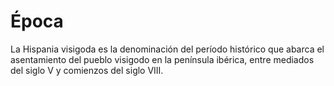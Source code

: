 # Época
 La Hispania visigoda es la denominación del período histórico que abarca el 
asentamiento del pueblo visigodo en la península ibérica, entre mediados del siglo V 
y comienzos del siglo VIII.

